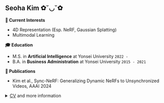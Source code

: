 ## Seoha Kim ✿˘◡˘✿


**🌈 Current Interests**
- 4D Representation (Esp. NeRF, Gaussian Splatting)
- Multimodal Learning


**🎓 Education**
- M.S. in <b>Artificial Intelligence</b> at Yonsei University ```2022 - ``` 
- B.A. in <b>Business Administration</b> at Yonsei University ```2015 - 2021```


**📝 Publications**
- Kim et al., Sync-NeRF: Generalizing Dynamic NeRFs to Unsynchronized Videos, AAAI 2024


<details><summary><a href="https://drive.google.com/file/d/1CIvWuT8K8CImFbDRVTGRfeYv03N-iWzP/view?usp=sharing">CV</a> and more information</summary>
  
  ---
  
  **👩‍💼 Work Experience**
  - AI engineer at <b>Plask</b> ```2021.3 ~ 2021.8```
  - Data Scientist Intern at <b>Hyundai Mobis</b> ```2019.9 ~ 2020.2```
  
  
  **👑 Awards History**
  - AID Korea, Animal Datathon Korea 2021 <b>1st place</b>
  - Kaggle, Cassava Leaf Disease Classification Top 2% <b>Silver Medal</b>
  - Seoul National University Hospital, Sleep AI Challenge <b>5th place</b>
  
  
  **💡 Korean Patents**
  - 10-2023-0105173, Method and apparatus for representing dynamic neural radiance fields from unsynchronized videos
  - 10-2020-0022362, Apparatus of diagnosing noise quality of motor
</details>


